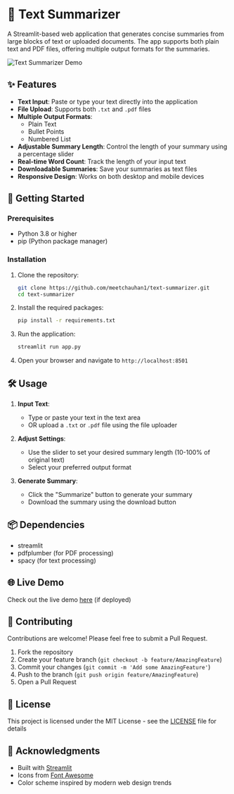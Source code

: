 # 📝 Text Summarizer

A Streamlit-based web application that generates concise summaries from large blocks of text or uploaded documents. The app supports both plain text and PDF files, offering multiple output formats for the summaries.

![Text Summarizer Demo](https://via.placeholder.com/800x400.png?text=Text+Summarizer+Demo)

## ✨ Features

- **Text Input**: Paste or type your text directly into the application
- **File Upload**: Supports both `.txt` and `.pdf` files
- **Multiple Output Formats**:
  - Plain Text
  - Bullet Points
  - Numbered List
- **Adjustable Summary Length**: Control the length of your summary using a percentage slider
- **Real-time Word Count**: Track the length of your input text
- **Downloadable Summaries**: Save your summaries as text files
- **Responsive Design**: Works on both desktop and mobile devices

## 🚀 Getting Started

### Prerequisites

- Python 3.8 or higher
- pip (Python package manager)

### Installation

1. Clone the repository:
   ```bash
   git clone https://github.com/meetchauhan1/text-summarizer.git
   cd text-summarizer
   ```

2. Install the required packages:
   ```bash
   pip install -r requirements.txt
   ```

3. Run the application:
   ```bash
   streamlit run app.py
   ```

4. Open your browser and navigate to `http://localhost:8501`

## 🛠️ Usage

1. **Input Text**:
   - Type or paste your text in the text area
   - OR upload a `.txt` or `.pdf` file using the file uploader

2. **Adjust Settings**:
   - Use the slider to set your desired summary length (10-100% of original text)
   - Select your preferred output format

3. **Generate Summary**:
   - Click the "Summarize" button to generate your summary
   - Download the summary using the download button

## 📦 Dependencies

- streamlit
- pdfplumber (for PDF processing)
- spacy (for text processing)

## 🌐 Live Demo

Check out the live demo [here](https://your-app-url.herokuapp.com) (if deployed)

## 🤝 Contributing

Contributions are welcome! Please feel free to submit a Pull Request.

1. Fork the repository
2. Create your feature branch (`git checkout -b feature/AmazingFeature`)
3. Commit your changes (`git commit -m 'Add some AmazingFeature'`)
4. Push to the branch (`git push origin feature/AmazingFeature`)
5. Open a Pull Request

## 📄 License

This project is licensed under the MIT License - see the [LICENSE](LICENSE) file for details

## 🙏 Acknowledgments

- Built with [Streamlit](https://streamlit.io/)
- Icons from [Font Awesome](https://fontawesome.com/)
- Color scheme inspired by modern web design trends

